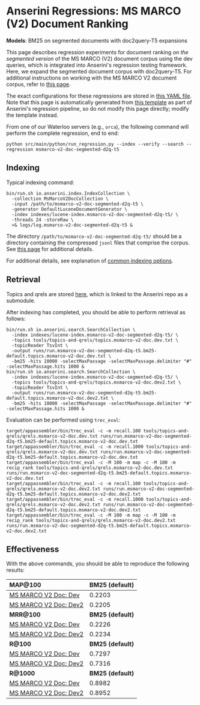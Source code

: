 # Anserini Regressions: MS MARCO (V2) Document Ranking

**Models**: BM25 on segmented documents with doc2query-T5 expansions

This page describes regression experiments for document ranking _on the segmented version_ of the MS MARCO (V2) document corpus using the dev queries, which is integrated into Anserini's regression testing framework.
Here, we expand the segmented document corpus with doc2query-T5.
For additional instructions on working with the MS MARCO V2 document corpus, refer to [this page](../../docs/experiments-msmarco-v2.md).

The exact configurations for these regressions are stored in [this YAML file](../../src/main/resources/regression/msmarco-v2-doc-segmented-d2q-t5.yaml).
Note that this page is automatically generated from [this template](../../src/main/resources/docgen/templates/msmarco-v2-doc-segmented-d2q-t5.template) as part of Anserini's regression pipeline, so do not modify this page directly; modify the template instead.

From one of our Waterloo servers (e.g., `orca`), the following command will perform the complete regression, end to end:

```
python src/main/python/run_regression.py --index --verify --search --regression msmarco-v2-doc-segmented-d2q-t5
```

## Indexing

Typical indexing command:

```
bin/run.sh io.anserini.index.IndexCollection \
  -collection MsMarcoV2DocCollection \
  -input /path/to/msmarco-v2-doc-segmented-d2q-t5 \
  -generator DefaultLuceneDocumentGenerator \
  -index indexes/lucene-index.msmarco-v2-doc-segmented-d2q-t5/ \
  -threads 24 -storeRaw \
  >& logs/log.msmarco-v2-doc-segmented-d2q-t5 &
```

The directory `/path/to/msmarco-v2-doc-segmented-d2q-t5/` should be a directory containing the compressed `jsonl` files that comprise the corpus.
See [this page](../../docs/experiments-msmarco-v2.md) for additional details.

For additional details, see explanation of [common indexing options](../../docs/common-indexing-options.md).

## Retrieval

Topics and qrels are stored [here](https://github.com/castorini/anserini-tools/tree/master/topics-and-qrels), which is linked to the Anserini repo as a submodule.

After indexing has completed, you should be able to perform retrieval as follows:

```
bin/run.sh io.anserini.search.SearchCollection \
  -index indexes/lucene-index.msmarco-v2-doc-segmented-d2q-t5/ \
  -topics tools/topics-and-qrels/topics.msmarco-v2-doc.dev.txt \
  -topicReader TsvInt \
  -output runs/run.msmarco-v2-doc-segmented-d2q-t5.bm25-default.topics.msmarco-v2-doc.dev.txt \
  -bm25 -hits 10000 -selectMaxPassage -selectMaxPassage.delimiter "#" -selectMaxPassage.hits 1000 &
bin/run.sh io.anserini.search.SearchCollection \
  -index indexes/lucene-index.msmarco-v2-doc-segmented-d2q-t5/ \
  -topics tools/topics-and-qrels/topics.msmarco-v2-doc.dev2.txt \
  -topicReader TsvInt \
  -output runs/run.msmarco-v2-doc-segmented-d2q-t5.bm25-default.topics.msmarco-v2-doc.dev2.txt \
  -bm25 -hits 10000 -selectMaxPassage -selectMaxPassage.delimiter "#" -selectMaxPassage.hits 1000 &
```

Evaluation can be performed using `trec_eval`:

```
target/appassembler/bin/trec_eval -c -m recall.100 tools/topics-and-qrels/qrels.msmarco-v2-doc.dev.txt runs/run.msmarco-v2-doc-segmented-d2q-t5.bm25-default.topics.msmarco-v2-doc.dev.txt
target/appassembler/bin/trec_eval -c -m recall.1000 tools/topics-and-qrels/qrels.msmarco-v2-doc.dev.txt runs/run.msmarco-v2-doc-segmented-d2q-t5.bm25-default.topics.msmarco-v2-doc.dev.txt
target/appassembler/bin/trec_eval -c -M 100 -m map -c -M 100 -m recip_rank tools/topics-and-qrels/qrels.msmarco-v2-doc.dev.txt runs/run.msmarco-v2-doc-segmented-d2q-t5.bm25-default.topics.msmarco-v2-doc.dev.txt
target/appassembler/bin/trec_eval -c -m recall.100 tools/topics-and-qrels/qrels.msmarco-v2-doc.dev2.txt runs/run.msmarco-v2-doc-segmented-d2q-t5.bm25-default.topics.msmarco-v2-doc.dev2.txt
target/appassembler/bin/trec_eval -c -m recall.1000 tools/topics-and-qrels/qrels.msmarco-v2-doc.dev2.txt runs/run.msmarco-v2-doc-segmented-d2q-t5.bm25-default.topics.msmarco-v2-doc.dev2.txt
target/appassembler/bin/trec_eval -c -M 100 -m map -c -M 100 -m recip_rank tools/topics-and-qrels/qrels.msmarco-v2-doc.dev2.txt runs/run.msmarco-v2-doc-segmented-d2q-t5.bm25-default.topics.msmarco-v2-doc.dev2.txt
```

## Effectiveness

With the above commands, you should be able to reproduce the following results:

| **MAP@100**                                                                                                  | **BM25 (default)**|
|:-------------------------------------------------------------------------------------------------------------|-----------|
| [MS MARCO V2 Doc: Dev](https://microsoft.github.io/msmarco/TREC-Deep-Learning.html)                          | 0.2203    |
| [MS MARCO V2 Doc: Dev2](https://microsoft.github.io/msmarco/TREC-Deep-Learning.html)                         | 0.2205    |
| **MRR@100**                                                                                                  | **BM25 (default)**|
| [MS MARCO V2 Doc: Dev](https://microsoft.github.io/msmarco/TREC-Deep-Learning.html)                          | 0.2226    |
| [MS MARCO V2 Doc: Dev2](https://microsoft.github.io/msmarco/TREC-Deep-Learning.html)                         | 0.2234    |
| **R@100**                                                                                                    | **BM25 (default)**|
| [MS MARCO V2 Doc: Dev](https://microsoft.github.io/msmarco/TREC-Deep-Learning.html)                          | 0.7297    |
| [MS MARCO V2 Doc: Dev2](https://microsoft.github.io/msmarco/TREC-Deep-Learning.html)                         | 0.7316    |
| **R@1000**                                                                                                   | **BM25 (default)**|
| [MS MARCO V2 Doc: Dev](https://microsoft.github.io/msmarco/TREC-Deep-Learning.html)                          | 0.8982    |
| [MS MARCO V2 Doc: Dev2](https://microsoft.github.io/msmarco/TREC-Deep-Learning.html)                         | 0.8952    |
